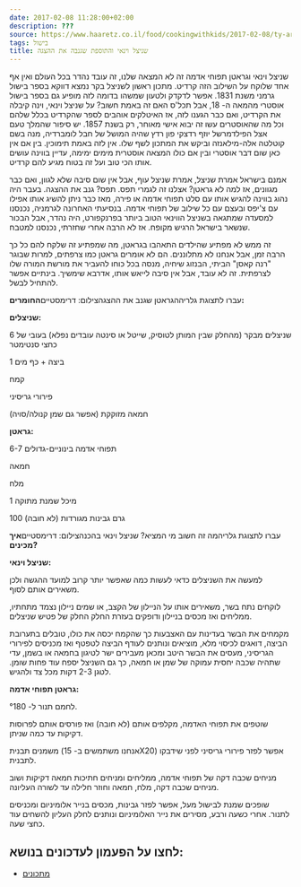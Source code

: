 ```yaml
---
date: 2017-02-08 11:28:00+02:00
description: ???
source: https://www.haaretz.co.il/food/cookingwithkids/2017-02-08/ty-article/0000017f-f89c-d460-afff-fbfe4d740000
tags: בישול
title: שניצל וינאי והתוספת שגנבה את ההצגה
---
```


שניצל וינאי וגראטן תפוחי אדמה זה לא המצאה שלנו, זה עובד נהדר בכל העולם ואין אף אחד שלוקח על השילוב הזה קרדיט. מתכון ראשון לשניצל בקר נמצא דווקא בספר בישול גרמני משנת 1831. אפשר לדקדק ולטעון שמשהו בדומה לזה מופיע גם בספר בישול אוסטרי מהמאה ה- 18, אבל תכל'ס האם זה באמת חשוב? על שניצל וינאי, וינה קיבלה את הקרדיט, ואם כבר הגענו לזה, אז האיטלקים אוהבים לספר שהקרדיט בכלל שלהם וכל מה שהאוסטרים עשו זה יבוא אישי מאוחר, רק בשנת 1857. יש סיפור שהמלך טעם אצל הפילדמרשל יוזף רדצקי פון רדץ שהיה המושל של חבל לומברדיה, מנה בשם קוטלטה אלה-מילאנזה וביקש את המתכון לשף שלו. אין לזה באמת תימוכין. בין אם אין כאן שום דבר אוסטרי ובין אם כולו המצאה אוסטרית מימים ימימה, עדיין בווינה עושים אותו הכי טוב ועל זה בטוח מגיע להם קרדיט.

אמנם בישראל אמרת שניצל, אמרת שניצל עוף, אבל אין שום סיבה שלא לגוון, ואם כבר מגוונים, אז למה לא גראטן? אצלנו זה לגמרי תפס. תפס? גנב את ההצגה. בעבר היה נהוג בווינה להגיש אותו עם סלט תפוחי אדמה או פירה, מאז כבר ניתן להשיג אותו אפילו עם צ'יפס ובעצם עם כל שילוב של תפוחי אדמה. בנסיעתי האחרונה לגרמניה, נכנסנו למסעדה שמתגאה בשניצל הווינאי הטוב ביותר בפרנקפורט, היה נהדר, אבל הבכור שנשאר בישראל הרגיש מקופח. אז לא הרבה אחרי שחזרתי, נכנסנו למטבח.

זה ממש לא מפתיע שהילדים התאהבו בגראטן, מה שמפתיע זה שלקח להם כל כך הרבה זמן, אבל אנחנו לא מתלוננים. הם לא אומרים גראטן כמו צרפתים, למרות שבוגר "רנה קאסן" הביתי, הבנזוג שיחיה, מנסה בכל כוחו להעביר את מורשת המורה שלו לצרפתית. זה לא עובד, אבל אין סיבה לייאש אותו, אדרבא שימשיך. בינתיים אפשר להתחיל לבשל.

 עברו לתצוגת גלריההגראטן שגנב את ההצגהצילום: דרימסטיים**החומרים:**

**שניצלים:**

6 שניצלים מבקר (מהחלק שבין המותן לטוסיק, שייטל או סינטה עובדים נפלא) בעובי של כחצי סנטימטר

1 ביצה + כף מים

קמח

פירורי גריסיני

חמאה מזוקקת (אפשר גם שמן קנולה/סויה)

**גראטן:**

6-7 תפוחי אדמה בינוניים-גדולים

חמאה

מלח

1 מיכל שמנת מתוקה

100 גרם גבינות מגורדות (לא חובה)

 עברו לתצוגת גלריהמה זה חשוב מי המציא? שניצל וינאי בהכנהצילום: דרימסטיים**איך מכינים?**

**שניצל וינאי:**

למעשה את השניצלים כדאי לעשות כמה שאפשר יותר קרוב למועד ההגשה ולכן משאירים אותם לסוף.

לוקחים נתח בשר, משאירים אותו על הניילון של הקצב, או שמים ניילון נצמד מתחתיו, ממליחים ואז מכסים בניילון ודופקים בעזרת החלק החלק של פטיש שניצלים.

מקמחים את הבשר בעדינות עם האצבעות כך שהקמח יכסה את כולו, טובלים בתערובת הביצה, דואגים לכיסוי מלא, מוציאים ונותנים לעודף הביצה לטפטף ואז מכניסים לפירורי הגריסיני, מעסים את הבשר היטב ומכאן מעבירים ישר לטיגון בחמאה או בשמן, עדי שתהיה שכבה יחסית עמוקה של שמן או חמאה, כך גם השניצל יספח עוד פחות שומן. לטגן 2-3 דקות מכל צד ולהגיש.

**גראטן תפוחי אדמה:**

לחמם תנור ל- °180.

שוטפים את תפוחי האדמה, מקלפים אותם (לא חובה) ואז פורסים אותם לפרוסות דקיקות עד כמה שניתן.

משמנים תבנית (אנחנו משתמשים ב- 15X20) אפשר לפזר פירורי גריסיני לפני שידבקו לתבנית.

מניחים שכבה דקה של תפוחי אדמה, ממליחים ומניחים חתיכות חמאה דקיקות ושוב מניחים שכבה דקה, מלח, חמאה וחוזר חלילה עד לשורה העליונה.

שופכים שמנת לבישול מעל, אפשר לפזר גבינות, מכסים בנייר אלומיניום ומכניסים לתנור. אחרי כשעה ורבע, מסירים את נייר האלומיניום ונותנים לחלק העליון להשחים עוד כחצי שעה. 

לחצו על הפעמון לעדכונים בנושא:
------------------------------

* [מתכונים](/ty-tag/recipes-0000017f-da28-dea8-a77f-de6a4ba50000)